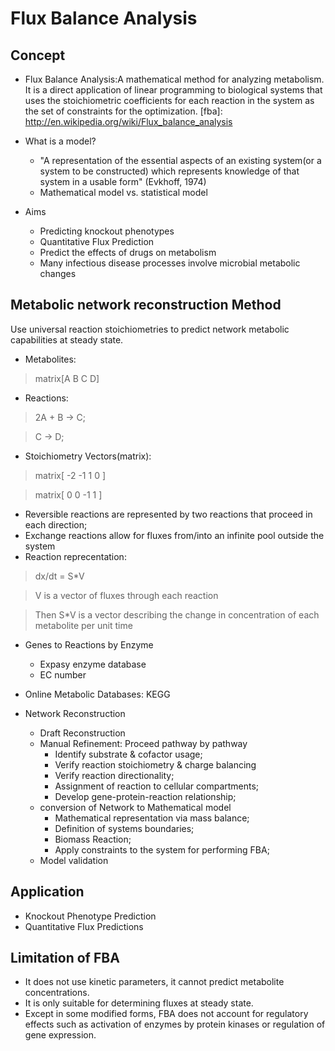 # Flux Balance Analysis

## Concept

+ Flux Balance Analysis:A mathematical method for analyzing metabolism. It is a direct application of linear programming to biological systems that uses the stoichiometric coefficients for each reaction in the system as the set of constraints for the optimization.
[fba]: http://en.wikipedia.org/wiki/Flux_balance_analysis

+ What is a model?
	+ "A representation of the essential aspects of an existing system(or a system to be constructed) which represents knowledge of that system in a usable form" (Evkhoff, 1974)
	+ Mathematical model vs. statistical model

+ Aims
	+ Predicting knockout phenotypes
	+ Quantitative Flux Prediction
	+ Predict the effects of drugs on metabolism
	+ Many infectious disease processes involve microbial metabolic changes

## Metabolic network reconstruction Method 

Use universal reaction stoichiometries to predict network metabolic capabilities at steady state.

+ Metabolites:

>matrix[A  B  C  D]

+ Reactions:

>2A + B -> C;

>C -> D;

+ Stoichiometry Vectors(matrix):

>matrix[ -2  -1  1  0 ]

>matrix[  0  0  -1  1 ]

+ Reversible reactions are represented by two reactions that proceed in each direction;
+ Exchange reactions allow for fluxes from/into an infinite pool outside the system
+ Reaction reprecentation:

>dx/dt = S*V

>V is a vector of fluxes through each reaction

>Then S*V is a vector describing the change in concentration of each metabolite per unit time

+ Genes to Reactions by Enzyme
	+ Expasy enzyme database
	+ EC number

+ Online Metabolic Databases: KEGG

+ Network Reconstruction
	+ Draft Reconstruction
	+ Manual Refinement: Proceed pathway by pathway
		+ Identify substrate & cofactor usage;
		+ Verify reaction stoichiometry & charge balancing
		+ Verify reaction directionality;
		+ Assignment of reaction to cellular compartments;
		+ Develop gene-protein-reaction relationship;
	+ conversion of Network to Mathematical model
		+ Mathematical representation via mass balance;
		+ Definition of systems boundaries;
		+ Biomass Reaction;
		+ Apply constraints to the system for performing FBA;
	+ Model validation

## Application

+ Knockout Phenotype Prediction
+ Quantitative Flux Predictions

## Limitation of FBA

+ It does not use kinetic parameters, it cannot predict metabolite concentrations. 
+ It is only suitable for determining fluxes at steady state. 
+ Except in some modified forms, FBA does not account for regulatory effects such as activation of enzymes by protein kinases or regulation of gene expression.

